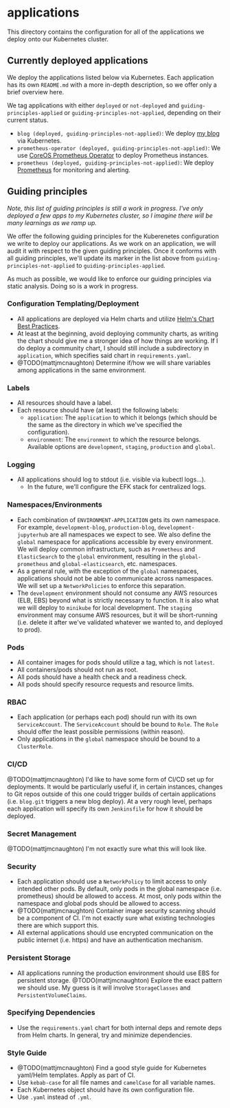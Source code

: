 # applications

This directory contains the configuration for all of the applications we deploy
onto our Kubernetes cluster.

## Currently deployed applications

We deploy the applications listed below via Kubernetes. Each application has its
own `README.md` with a more in-depth description, so we offer only a brief
overview here.

We tag applications with either `deployed` or `not-deployed` and
`guiding-principles-applied` or `guiding-principles-not-applied`, depending on
their current status.

- `blog (deployed, guiding-principles-not-applied)`: We deploy [my
  blog](http://mattjmcnaughton.com) via Kubernetes.
- `prometheus-operator (deployed, guiding-principles-not-applied)`: We use
  [CoreOS Prometheus Operator](https://coreos.com/operators/prometheus/docs/latest/) to deploy Prometheus
  instances.
- `prometheus (deployed, guiding-principles-not-applied)`: We deploy
  [Prometheus](https://prometheus.io) for monitoring and alerting.

## Guiding principles

*Note, this list of guiding principles is still a work in progress. I've only
deployed a few apps to my Kubernetes cluster, so I imagine there will be many
learnings as we ramp up.*

We offer the following guiding principles for the Kuberenetes configuration we
write to deploy our applications. As we work on an application, we will audit it
with respect to the given guiding principles. Once it conforms with all guiding
principles, we'll update its marker in the list above from
`guiding-principles-not-applied` to `guiding-principles-applied`.

As much as possible, we would like to enforce our guiding principles via static
analysis. Doing so is a work in progress.

### Configuration Templating/Deployment

- All applications are deployed via Helm charts and utilize [Helm's Chart Best
  Practices](https://docs.helm.sh/chart_best_practices/).
- At least at the beginning, avoid deploying community charts, as writing the
  chart should give me a stronger idea of how things are working. If I do deploy
  a community chart, I should still include a subdirectory in `application`,
  which specifies said chart in `requirements.yaml`.
- @TODO(mattjmcnaughton) Determine if/how we will share variables among
  applications in the same environment.

### Labels

- All resources should have a label.
- Each resource should have (at least) the following labels:
  - `application`: The `application` to which it belongs (which should be the
    same as the directory in which we've specified the configuration).
  - `environment`: The `environment` to which the resource belongs. Available
    options are `development`, `staging`, `production` and `global`.

### Logging

- All applications should log to stdout (i.e. visible via kubectl logs...).
  - In the future, we'll configure the EFK stack for centralized logs.

### Namespaces/Environments

- Each combination of `ENVIRONMENT-APPLICATION` gets its own namespace. For
  example, `development-blog`, `production-blog`, `development-jupyterhub` are
  all namespaces we expect to see. We also define the `global` namespace for
  applications accessible by every environment. We will deploy common
  infrastructure, such as `Prometheus` and `ElasticSearch` to the `global` environment,
  resulting in the `global-prometheus` and `global-elasticsearch`, etc.
  namespaces.
- As a general rule, with the exception of the `global` namespaces, applications
  should not be able to communicate across namespaces. We will set up a
  `NetworkPolicies` to enforce this separation.
- The `development` environment should not consume any AWS resources (ELB, EBS) beyond what
  is strictly necessary to function. It is also what we will deploy to
  `minikube` for local development. The `staging` environment may consume AWS
  resources, but it will be short-running (i.e. delete it after we've validated
  whatever we wanted to, and deployed to prod).

### Pods

- All container images for pods should utilize a tag, which is not `latest`.
- All containers/pods should not run as root.
- All pods should have a health check and a readiness check.
- All pods should specify resource requests and resource limits.

### RBAC

- Each application (or perhaps each pod) should run with its own
  `ServiceAccount`. The `ServiceAccount` should be bound to `Role`. The `Role`
  should offer the least possible permissions (within reason).
- Only applications in the `global` namespace should be bound to a `ClusterRole`.

### CI/CD

@TODO(mattjmcnaughton) I'd like to have some form of CI/CD set up for
deployments. It would be particularly useful if, in certain instances, changes
to Git repos outside of this one could trigger builds of certain applications
(i.e. `blog.git` triggers a new blog deploy). At a very rough level, perhaps
each application will specify its own `Jenkinsfile` for how it should be
deployed.

### Secret Management

@TODO(mattjmcnaughton) I'm not exactly sure what this will look like.

### Security

- Each application should use a `NetworkPolicy` to limit access to only intended
  other pods. By default, only pods in the global namespace (i.e. prometheus) should be
  allowed to access. At most, only pods within the namespace and global pods should be allowed to access.
- @TODO(mattjmcnaughton) Container image security scanning should be a component
  of CI. I'm not exactly sure what existing technologies there are which support
  this.
- All external applications should use encrypted communication on the public
  internet (i.e. https) and have an authentication mechanism.

### Persistent Storage

- All applications running the production environment should use EBS for persistent storage.
  @TODO(mattjmcnaughton) Explore the exact pattern we should use. My guess is it
  will involve `StorageClasses` and `PersistentVolumeClaims`.

### Specifying Dependencies

- Use the `requirements.yaml` chart for both internal deps and remote deps from
  Helm charts. In general, try and minimize dependencies.

### Style Guide

- @TODO(mattjmcnaughton) Find a good style guide for Kubernetes yaml/Helm
  templates. Apply as part of CI.
- Use `kebab-case` for all file names and `camelCase` for all variable names.
- Each Kubernetes object should have its own configuration file.
- Use `.yaml` instead of `.yml`.
